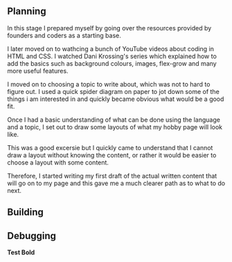## Planning

In this stage I prepared myself by going over the resources provided by founders and coders as a starting base. 

I later moved on to wathcing a bunch of YouTube videos about coding in HTML and CSS. I watched Dani Krossing's series which explained how to add the basics such as background colours, images, flex-grow and many more useful features.

I moved on to choosing a topic to write about, which was not to hard to figure out. I used a quick spider diagram on paper to jot down some of the things i am interested in and quickly became obvious what would be a good fit.

Once I had a basic understanding of what can be done using the language and a topic, I set out to draw some layouts of what my hobby page will look like.

This was a good excersie but I quickly came to understand that I cannot draw a layout without knowing the content, or rather it would be easier to choose a layout with some content.

Therefore, I started writing my first draft of the actual written content that will go on to my page and this gave me a much clearer path as to what to do next.


## Building
## Debugging

**Test Bold**